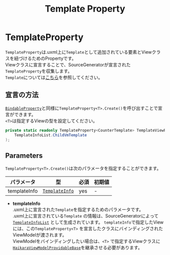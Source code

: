 ﻿---
title: Template Property
---

# TemplateProperty

`TemplateProperty`は.uxml上に`Template`として追加されている要素とViewクラスを紐づけるためのPropertyです。  
Viewクラスに宣言することで、SourceGeneratorが宣言された`TemplateProperty`を収集します。  
`Template`については[こちら](https://docs.unity3d.com/Manual/UIB-structuring-ui-templates.html)を参照してください。

## 宣言の方法

[`BindableProperty`](bindable-property.md)と同様に`TemplateProperty<T>.Create()`を呼び出すことで宣言ができます。  
`<T>`は指定するViewの型を設定してください。

```csharp
private static readonly TemplateProperty<CounterTemplate> TemplateViewProperty = TemplateProperty<CounterTemplate>.Create(
    TemplateInfoList.ChildVmTemplate
);
```

## Parameters

`TemplateProperty<T>.Create()`は次のパラメータを指定することができます。

| パラメータ        | 型                                                                          | 必須  | 初期値 |
|--------------|----------------------------------------------------------------------------|-----|-----|
| templateInfo | [`TemplateInfo`](../source-generation/view-source-generation.md#TemplateInfo) | yes | -   |

- **templateInfo**  
  .uxml上に宣言された`Template`を指定するためのパラメータです。  
  .uxml上に宣言されている`Template`
  の情報は、SourceGeneratorによって[`TemplateInfoList`](../source-generation/view-source-generation.md#TemplateInfoList)
  として生成されています。
  `templateInfo`で指定したViewには、この`TemplateProperty<T>`
  を宣言したクラスにバインディングされたViewModelが渡されます。  
  ViewModelをバインディングしたい場合は、`<T>`
  で指定するViewクラスに[`HaikaraViewModelProvidableBase`](../view-classes/sub-view-model-providable-view-base.md)を継承させる必要があります。

